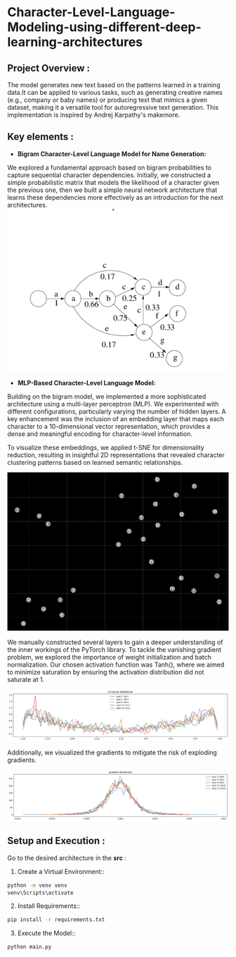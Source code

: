 # Character-Level-Language-Modeling-using-different-deep-learning-architectures

## Project Overview :
The model generates new text based on the patterns learned in a training data.It can be applied to various tasks, such as generating creative names (e.g., company or baby names) or producing text that mimics a given dataset, making it a versatile tool for autoregressive text generation. This implementation is inspired by Andrej Karpathy's makemore.

## Key elements :

- **Bigram Character-Level Language Model for Name Generation:**
  
We explored a fundamental approach based on bigram probabilities to capture sequential character dependencies. Initially, we constructed a simple probabilistic matrix that models the likelihood of a character given the previous one, then we built a simple neural network architecture that learns these dependencies more effectively as an introduction for the next architectures.
![probabilities](images/bigram.png)

- **MLP-Based Character-Level Language Model:**

Building on the bigram model, we implemented a more sophisticated architecture using a multi-layer perceptron (MLP). We experimented with different configurations, particularly varying the number of hidden layers. A key enhancement was the inclusion of an embedding layer that maps each character to a 10-dimensional vector representation, which provides a dense and meaningful encoding for character-level information.

To visualize these embeddings, we applied t-SNE for dimensionality reduction, resulting in insightful 2D representations that revealed character clustering patterns based on learned semantic relationships.

![char embeddings](images/embed2.png)


We manually constructed several layers to gain a deeper understanding of the inner workings of the PyTorch library. To tackle the vanishing gradient problem, we explored the importance of weight initialization and batch normalization. Our chosen activation function was Tanh(), where we aimed to minimize saturation by ensuring the activation distribution did not saturate at 1.

![activation distribution](images/acti.png)

Additionally, we visualized the gradients to mitigate the risk of exploding gradients.

![gradient distribution](images/gra.png)

## Setup and Execution :
Go to the desired architecture in the **src** :

1. Create a Virtual Environment::

```bash
python -m venv venv
venv\Scripts\activate
```

2. Install Requirements::

```bash
pip install -r requirements.txt
```

3. Execute the Model::

```bash
python main.py
```
